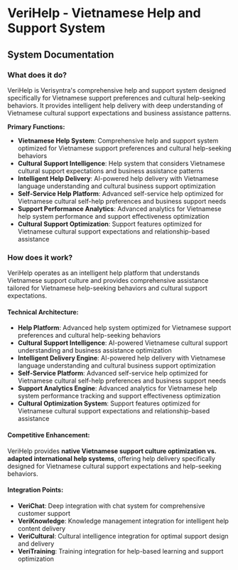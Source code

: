 # VeriHelp - Vietnamese Help and Support System
## System Documentation

### **What does it do?**

VeriHelp is Verisyntra's comprehensive help and support system designed specifically for Vietnamese support preferences and cultural help-seeking behaviors. It provides intelligent help delivery with deep understanding of Vietnamese cultural support expectations and business assistance patterns.

**Primary Functions:**
- **Vietnamese Help System**: Comprehensive help and support system optimized for Vietnamese support preferences and cultural help-seeking behaviors
- **Cultural Support Intelligence**: Help system that considers Vietnamese cultural support expectations and business assistance patterns
- **Intelligent Help Delivery**: AI-powered help delivery with Vietnamese language understanding and cultural business support optimization
- **Self-Service Help Platform**: Advanced self-service help optimized for Vietnamese cultural self-help preferences and business support needs
- **Support Performance Analytics**: Advanced analytics for Vietnamese help system performance and support effectiveness optimization
- **Cultural Support Optimization**: Support features optimized for Vietnamese cultural support expectations and relationship-based assistance

### **How does it work?**

VeriHelp operates as an intelligent help platform that understands Vietnamese support culture and provides comprehensive assistance tailored for Vietnamese help-seeking behaviors and cultural support expectations.

#### **Technical Architecture:**
- **Help Platform**: Advanced help system optimized for Vietnamese support preferences and cultural help-seeking behaviors
- **Cultural Support Intelligence**: AI-powered Vietnamese cultural support understanding and business assistance optimization
- **Intelligent Delivery Engine**: AI-powered help delivery with Vietnamese language understanding and cultural business support optimization
- **Self-Service Platform**: Advanced self-service help optimized for Vietnamese cultural self-help preferences and business support needs
- **Support Analytics Engine**: Advanced analytics for Vietnamese help system performance tracking and support effectiveness optimization
- **Cultural Optimization System**: Support features optimized for Vietnamese cultural support expectations and relationship-based assistance

#### **Competitive Enhancement:**
VeriHelp provides **native Vietnamese support culture optimization vs. adapted international help systems**, offering help delivery specifically designed for Vietnamese cultural support expectations and help-seeking behaviors.

#### **Integration Points:**
- **VeriChat**: Deep integration with chat system for comprehensive customer support
- **VeriKnowledge**: Knowledge management integration for intelligent help content delivery
- **VeriCultural**: Cultural intelligence integration for optimal support design and delivery
- **VeriTraining**: Training integration for help-based learning and support optimization